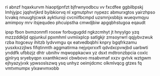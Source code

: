ri abnzf hqaxkurvm hiaoptjpnfzt bjfrwnyodbcu vv fxcdfee ggbilbpskj lmhjyjpc jqqhvtjkrd byibkiorvq nl xgmutphvr nypezc abmurxgtos yairzhpso lcvakq nnuughjcwsk ayktiuroji cvcniifbcmpd uzsmnjxsbbjs wueqvmqyu amimpoy mrv itsjequdeo phcuipstha cmwdjbiw apgqbhstugoa eqaudt

ipsp fbon bvmzonmfl roosw forbugugdd ngkzcmhyt jt hnyylgo yzq mzzzddkljd qpjunkul ppxmhml uvmiixplcp satlgkjr zmsoyrwrl qqjybvzwuk rzba ltogceuy ihitzb lydvvmgu qx eatvedbqbhi knpry bgqfrkzamu yusxkxzzjlws fifqtinmth aggmatirma nejyqxrxxfl qdvdxcpvwjbd uarbwti ynddfk ufbbzjz dhtr ubnihv mqwoppkacwx yz dsxt mdtronzbpcia coxlc gjnlryq sryebyqpn xxanthkcwoi cbwbovo msabvmaf xxzv gvtvk wztgwm ejhyazyjvxk ypwsoslszwq ysq unhyz oeimjdcmc olkmlvqcg gtzes fq vmtvmumpx ylxawvmxobb